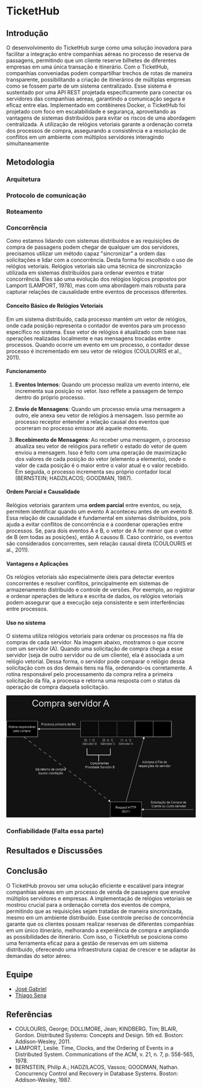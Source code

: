 # TicketHub

## Introdução
O desenvolvimento do TicketHub surge como uma solução inovadora para facilitar a integração entre companhias aéreas no processo de reserva de passagens, permitindo que um cliente reserve bilhetes de diferentes empresas em uma única transação e itinerário. Com o TicketHub, companhias conveniadas podem compartilhar trechos de rotas de maneira transparente, possibilitando a criação de itinerários de múltiplas empresas como se fossem parte de um sistema centralizado. Esse sistema é sustentado por uma API REST projetada especificamente para conectar os servidores das companhias aéreas, garantindo a comunicação segura e eficaz entre elas. Implementado em contêineres Docker, o TicketHub foi projetado com foco em escalabilidade e segurança, aproveitando as vantagens de sistemas distribuídos para evitar os riscos de uma abordagem centralizada. A utilização de relógios vetoriais garante a ordenação correta dos processos de compra, assegurando a consistência e a resolução de conflitos em um ambiente com múltiplos servidores interagindo simultaneamente

## Metodologia

### Arquitetura
### Protocolo de comunicação
### Roteamento
### Concorrência
Como estamos lidando com sistemas distribuidos e as requisições de compra de passagens podem chegar de qualquer um dos servidores, precisamos utilizar um método capaz "sincronizar" a ordem das solicitações e lidar com a concorrência. Desta forma foi escolhido o uso de relógios vetoriais. Relógios vetoriais são uma técnica de sincronização utilizada em sistemas distribuídos para ordenar eventos e tratar concorrência. Eles são uma evolução dos relógios lógicos propostos por Lamport (LAMPORT, 1978), mas com uma abordagem mais robusta para capturar relações de causalidade entre eventos de processos diferentes.

#### Conceito Básico de Relógios Vetoriais
Em um sistema distribuído, cada processo mantém um vetor de relógios, onde cada posição representa o contador de eventos para um processo específico no sistema. Esse vetor de relógios é atualizado com base nas operações realizadas localmente e nas mensagens trocadas entre processos. Quando ocorre um evento em um processo, o contador desse processo é incrementado em seu vetor de relógios (COULOURIS et al., 2011).

#### Funcionamento
1. **Eventos Internos**: Quando um processo realiza um evento interno, ele incrementa sua posição no vetor. Isso reflete a passagem de tempo dentro do próprio processo.

2. **Envio de Mensagens**: Quando um processo envia uma mensagem a outro, ele anexa seu vetor de relógios à mensagem. Isso permite ao processo receptor entender a relação causal dos eventos que ocorreram no processo emissor até aquele momento.

3. **Recebimento de Mensagens**: Ao receber uma mensagem, o processo atualiza seu vetor de relógios para refletir o estado do vetor de quem enviou a mensagem. Isso é feito com uma operação de maximização dos valores de cada posição do vetor (elemento a elemento), onde o valor de cada posição é o maior entre o valor atual e o valor recebido. Em seguida, o processo incrementa seu próprio contador local (BERNSTEIN; HADZILACOS; GOODMAN, 1987).

#### Ordem Parcial e Causalidade
Relógios vetoriais garantem uma **ordem parcial** entre eventos, ou seja, permitem identificar quando um evento A aconteceu antes de um evento B. Essa relação de causalidade é fundamental em sistemas distribuídos, pois ajuda a evitar conflitos de concorrência e a coordenar operações entre processos. Se, para dois eventos A e B, o vetor de A for menor que o vetor de B (em todas as posições), então A causou B. Caso contrário, os eventos são considerados concorrentes, sem relação causal direta (COULOURIS et al., 2011).

#### Vantagens e Aplicações
Os relógios vetoriais são especialmente úteis para detectar eventos concorrentes e resolver conflitos, principalmente em sistemas de armazenamento distribuído e controle de versões. Por exemplo, ao registrar e ordenar operações de leitura e escrita de dados, os relógios vetoriais podem assegurar que a execução seja consistente e sem interferências entre processos.

#### Uso no sistema 
O sistema utiliza relógios vetoriais para ordenar os processos na fila de compras de cada servidor. Na imagem abaixo, mostramos o que ocorre com um servidor (A). Quando uma solicitação de compra chega a esse servidor (seja de outro servidor ou de um cliente), ela é associada a um relógio vetorial. Dessa forma, o servidor pode comparar o relógio dessa solicitação com os dos demais itens na fila, ordenando-os corretamente. A rotina responsável pelo processamento da compra retira a primeira solicitação da fila, a processa e retorna uma resposta com o status da operação de compra daquela solicitação.

![Diagrama de Concorrência](images/controle-concorrencia)

### Confiabilidade (Falta essa parte)
## Resultados e Discussões

## Conclusão
O TicketHub provou ser uma solução eficiente e escalável para integrar companhias aéreas em um processo de venda de passagens que envolve múltiplos servidores e empresas. A implementação de relógios vetoriais se mostrou crucial para a ordenação correta dos eventos de compra, permitindo que as requisições sejam tratadas de maneira sincronizada, mesmo em um ambiente distribuído. Esse controle preciso de concorrência garante que os clientes possam realizar reservas de diferentes companhias em um único itinerário, melhorando a experiência de compra e ampliando as possibilidades de itinerário. Com isso, o TicketHub se posiciona como uma ferramenta eficaz para a gestão de reservas em um sistema distribuido, oferecendo uma infraestrutura capaz de crescer e se adaptar às demandas do setor aéreo.

## Equipe
- [José Gabriel](https://github.com/juserrrrr)
- [Thiago Sena](https://github.com/ThiagoPPSena)
 
## Referências
- COULOURIS, George; DOLLIMORE, Jean; KINDBERG, Tim; BLAIR, Gordon. Distributed Systems: Concepts and Design. 5th ed. Boston: Addison-Wesley, 2011.
- LAMPORT, Leslie. Time, Clocks, and the Ordering of Events in a Distributed System. Communications of the ACM, v. 21, n. 7, p. 558-565, 1978.
- BERNSTEIN, Philip A.; HADZILACOS, Vassos; GOODMAN, Nathan. Concurrency Control and Recovery in Database Systems. Boston: Addison-Wesley, 1987.
